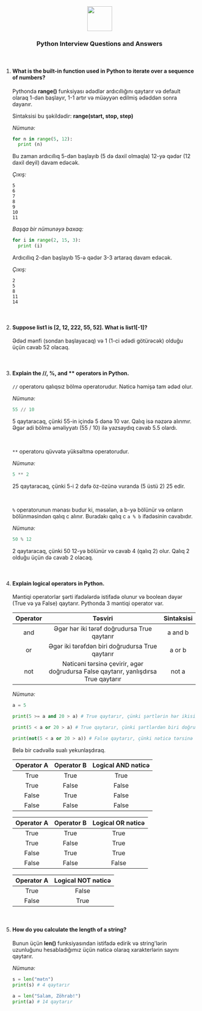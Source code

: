 <div align="center">
  <img width="65" src="https://i.postimg.cc/50RBRxjd/python.png">

### **Python Interview Questions and Answers**

</div>
<br>

1.  #### **What is the built-in function used in Python to iterate over a sequence of numbers?**

    Pythonda **range()** funksiyası ədədlər ardıcıllığını qaytarır və default olaraq 1-dən başlayır, 1-1 artır və müəyyən edilmiş ədəddən sonra dayanır.

    Sintaksisi bu şəkildədir: **range(start, stop, step)**

    _Nümunə:_

    ```py
    for n in range(5, 12):
      print (n)
    ```

    Bu zaman ardıcıllıq 5-dən başlayıb (5 də daxil olmaqla) 12-yə qədər (12 daxil deyil) davam edəcək.

    _Çıxış:_

    ```
    5
    6
    7
    8
    9
    10
    11
    ```

    _Başqa bir nümunəyə baxaq:_

    ```py
    for i in range(2, 15, 3):
      print (i)
    ```

    Ardıcıllıq 2-dən başlayıb 15-ə qədər 3-3 artaraq davam edəcək.

    _Çıxış:_

    ```
    2
    5
    8
    11
    14
    ```

<br>

2. #### **Suppose list1 is [2, 12, 222, 55, 52]. What is list1[-1]?**
   Ədəd mənfi (sondan başlayacaq) və 1 (1-ci ədədi götürəcək) olduğu üçün cavab 52 olacaq.

<br>

3. #### **Explain the //, %, and \*\* operators in Python.**

   `//` operatoru qalıqsız bölmə operatorudur. Nəticə həmişə tam ədəd olur. <br>

   _Nümunə:_

   ```py
   55 // 10
   ```

   5 qaytaracaq, çünki 55-in içində 5 dənə 10 var. Qalıq isə nəzərə alınmır. Əgər adi bölmə əməliyyatı (55 / 10) ilə yazsaydıq cavab 5.5 olardı.

   <br>

   `**` operatoru qüvvətə yüksəltmə operatorudur. <br>

   _Nümunə:_

   ```py
   5 ** 2
   ```

   25 qaytaracaq, çünki 5-i 2 dəfə öz-özünə vuranda (5 üstü 2) 25 edir.

   <br>

   `%` operatorunun mənası budur ki, məsələn, a b-yə bölünür və onların bölünməsindən qalıq c alınır. Buradakı qalıq c `a % b` ifadəsinin cavabıdır.

   _Nümunə:_

   ```py
   50 % 12
   ```

   2 qaytaracaq, çünki 50 12-yə bölünür və cavab 4 (qalıq 2) olur. Qalıq 2 olduğu üçün də cavab 2 olacaq.

<br>

4. #### **Explain logical operators in Python.**

   Məntiqi operatorlar şərti ifadələrdə istifadə olunur və boolean dəyər (True və ya False) qaytarır. Pythonda 3 məntiqi operator var.

   | Operator |                                       Təsviri                                       | Sintaksisi |
   | :------: | :---------------------------------------------------------------------------------: | :--------: |
   |   and    |                     Əgər hər iki tərəf doğrudursa True qaytarır                     |  a and b   |
   |    or    |                   Əgər iki tərəfdən biri doğrudursa True qaytarır                   |   a or b   |
   |   not    | Nəticəni tərsinə çevirir, əgər doğrudursa False qaytarır, yanlışdırsa True qaytarır |   not a    |

   _Nümunə:_

   ```py
   a = 5

   print(5 >= a and 20 > a) # True qaytarır, çünki şərtlərin hər ikisi də doğrudur

   print(5 < a or 20 > a) # True qaytarır, çünki şərtlərdən biri doğrudur

   print(not(5 < a or 20 > a)) # False qaytarır, çünki nəticə tərsinə çevrilir
   ```

   Belə bir cədvəllə sualı yekunlaşdıraq.

   | Operator A | Operator B | Logical AND nəticə |
   | :--------: | :--------: | :----------------: |
   |    True    |    True    |        True        |
   |    True    |   False    |       False        |
   |   False    |    True    |       False        |
   |   False    |   False    |       False        |

   | Operator A | Operator B | Logical OR nəticə |
   | :--------: | :--------: | :---------------: |
   |    True    |    True    |       True        |
   |    True    |   False    |       True        |
   |   False    |    True    |       True        |
   |   False    |   False    |       False       |

   | Operator A | Logical NOT nəticə |
   | :--------: | :----------------: |
   |    True    |       False        |
   |   False    |        True        |

   <br>

5. #### **How do you calculate the length of a string?**

   Bunun üçün **len()** funksiyasından istifadə edirik və string'lərin uzunluğunu hesabladığımız üçün nəticə olaraq xarakterlərin sayını qaytarır.

   _Nümunə:_

   ```py
   s = len("mətn")
   print(s) # 4 qaytarır

   a = len("Salam, Zöhrab!")
   print(a) # 14 qaytarır
   ```
